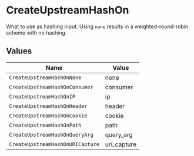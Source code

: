 # CreateUpstreamHashOn

What to use as hashing input. Using `none` results in a weighted-round-robin scheme with no hashing.


## Values

| Name                             | Value                            |
| -------------------------------- | -------------------------------- |
| `CreateUpstreamHashOnNone`       | none                             |
| `CreateUpstreamHashOnConsumer`   | consumer                         |
| `CreateUpstreamHashOnIP`         | ip                               |
| `CreateUpstreamHashOnHeader`     | header                           |
| `CreateUpstreamHashOnCookie`     | cookie                           |
| `CreateUpstreamHashOnPath`       | path                             |
| `CreateUpstreamHashOnQueryArg`   | query_arg                        |
| `CreateUpstreamHashOnURICapture` | uri_capture                      |